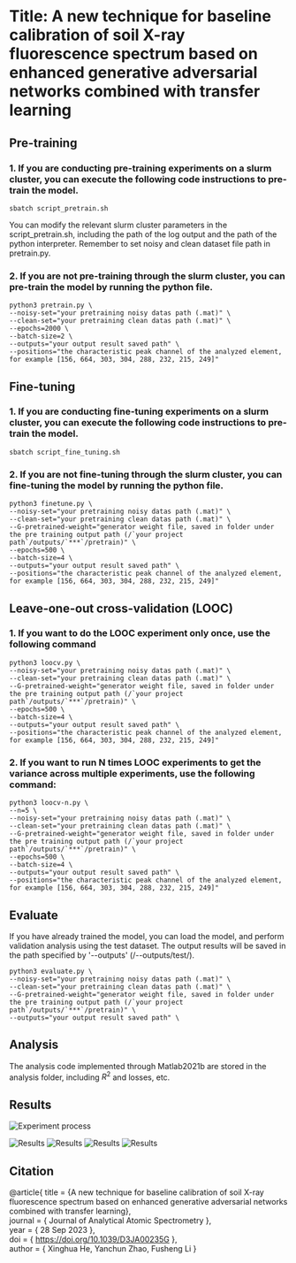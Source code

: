 # Title: A new technique for baseline calibration of soil X-ray fluorescence spectrum based on enhanced generative adversarial networks combined with transfer learning


## Pre-training
### 1. If you are conducting pre-training experiments on a slurm cluster, you can execute the following code instructions to pre-train the model.
```
sbatch script_pretrain.sh
```
You can modify the relevant slurm cluster parameters in the script_pretrain.sh, including the path of the log output and the path of the python interpreter. Remember to set noisy and clean dataset file path in pretrain.py.

### 2. If you are not pre-training through the slurm cluster, you can pre-train the model by running the python file.
```
python3 pretrain.py \
--noisy-set="your pretraining noisy datas path (.mat)" \
--clean-set="your pretraining clean datas path (.mat)" \
--epochs=2000 \
--batch-size=2 \
--outputs="your output result saved path" \
--positions="the characteristic peak channel of the analyzed element, for example [156, 664, 303, 304, 288, 232, 215, 249]"
```

## Fine-tuning
### 1. If you are conducting fine-tuning experiments on a slurm cluster, you can execute the following code instructions to pre-train the model.
```
sbatch script_fine_tuning.sh
```
### 2. If you are not fine-tuning through the slurm cluster, you can fine-tuning the model by running the python file.
```
python3 finetune.py \
--noisy-set="your pretraining noisy datas path (.mat)" \
--clean-set="your pretraining clean datas path (.mat)" \
--G-pretrained-weight="generator weight file, saved in folder under the pre training output path (/`your project path`/outputs/`***`/pretrain)" \
--epochs=500 \
--batch-size=4 \
--outputs="your output result saved path" \
--positions="the characteristic peak channel of the analyzed element, for example [156, 664, 303, 304, 288, 232, 215, 249]"
```

## Leave-one-out cross-validation (LOOC)
### 1. If you want to do the LOOC experiment only once, use the following command
```
python3 loocv.py \
--noisy-set="your pretraining noisy datas path (.mat)" \
--clean-set="your pretraining clean datas path (.mat)" \
--G-pretrained-weight="generator weight file, saved in folder under the pre training output path (/`your project path`/outputs/`***`/pretrain)" \
--epochs=500 \
--batch-size=4 \
--outputs="your output result saved path" \
--positions="the characteristic peak channel of the analyzed element, for example [156, 664, 303, 304, 288, 232, 215, 249]"
```

### 2. If you want to run N times LOOC experiments to get the variance across multiple experiments, use the following command:
```
python3 loocv-n.py \
--n=5 \
--noisy-set="your pretraining noisy datas path (.mat)" \
--clean-set="your pretraining clean datas path (.mat)" \
--G-pretrained-weight="generator weight file, saved in folder under the pre training output path (/`your project path`/outputs/`***`/pretrain)" \
--epochs=500 \
--batch-size=4 \
--outputs="your output result saved path" \
--positions="the characteristic peak channel of the analyzed element, for example [156, 664, 303, 304, 288, 232, 215, 249]"
```

## Evaluate
If you have already trained the model, you can load the model, and perform validation analysis using the test dataset. The output results will be saved in the path specified by '--outputs' (/--outputs/test/).
```
python3 evaluate.py \
--noisy-set="your pretraining noisy datas path (.mat)" \
--clean-set="your pretraining clean datas path (.mat)" \
--G-pretrained-weight="generator weight file, saved in folder under the pre training output path (/`your project path`/outputs/`***`/pretrain)" \
--outputs="your output result saved path" \
```

## Analysis
The analysis code implemented through Matlab2021b are stored in the analysis folder, including $R^2$ and losses, etc.

## Results
![Experiment process](./imgs/img.png)

![Results](./imgs/Fig%207.%20Cu元素XRF基线校准。(a)XRF基线校准局部图.png)
![Results](./imgs/Fig%208.%20Zn元素XRF基线校准。(a)XRF基线校准局部图.png)
![Results](./imgs/Fig%209.%20Mn元素XRF基线校准。(a)XRF基线校准局部图.png)
![Results](./imgs/Fig%2010.%20Cr元素XRF基线校准。(a)XRF基线校准局部图.png)

## Citation
@article{
    title = {A new technique for baseline calibration of soil X-ray fluorescence spectrum based on enhanced generative adversarial networks combined with transfer learning},  
journal = { Journal of Analytical Atomic Spectrometry },  
year = { 28 Sep 2023 },  
doi = { https://doi.org/10.1039/D3JA00235G },  
author = { Xinghua He, Yanchun Zhao, Fusheng Li }
